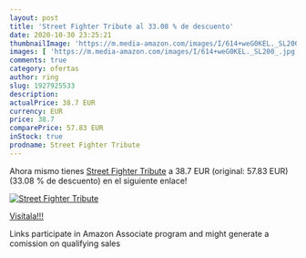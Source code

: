 ```yaml
---
layout: post
title: 'Street Fighter Tribute al 33.08 % de descuento'
date: 2020-10-30 23:25:21
thumbnailImage: 'https://m.media-amazon.com/images/I/614+weG0KEL._SL200_.jpg'
images: [ 'https://m.media-amazon.com/images/I/614+weG0KEL._SL200_.jpg' ]
comments: true
category: ofertas
author: ring
slug: 1927925533
description:
actualPrice: 38.7 EUR
currency: EUR
price: 38.7
comparePrice: 57.83 EUR
inStock: true
prodname: Street Fighter Tribute
---
```


Ahora mismo tienes [Street Fighter Tribute](https://www.amazon.es/dp/1927925533/?tag=tolees-21) a 38.7 EUR (original: 57.83 EUR) (33.08 %  de descuento) en el siguiente enlace!

[![Street Fighter Tribute](https://m.media-amazon.com/images/I/614+weG0KEL._SL200_.jpg)](https://www.amazon.es/dp/1927925533/?tag=tolees-21)

[Visítala!!!](https://www.amazon.es/dp/1927925533/?tag=tolees-21)

Links participate in Amazon Associate program and might generate a comission on qualifying sales
